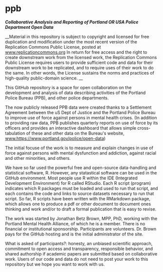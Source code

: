 # ppb
___Collaborative Analysis and Reporting of Portland OR USA Police Department Open Data___

__Material in this repository is subject to copyright and licensed for free duplication and modification under the most recent version of the Replication Commons Public License, posted at www.replicationcommons.org  In return for free access and the right to create downstream work from the licensed work, the Replication Commons Public License requires users to provide sufficient code and data for their downstream work to be replicated, and to require uses of their work to do the same.  In other words, the License sustains the norms and practices of high-quality public-domain science. __

This GitHub repository is a space for open collaboration on the development and analysis of data describing activities of the Portland Police Bureau (PPB), and other police departments.

The now publicly released PPB data were created thanks to a Settlement Agreement between the uS Dept of Justice and the Portland Police Bureau to improve use of force against persons in mental health crises.  (In addition to providing raw data, PPB publishes quarterly reports on use of force by its officers and provides an interactive dashboard that allows simple cross-tabulation of these and other data on the Bureau's website, www.https://www.portland.gov/police/open-data) 

The initial focuse of the work is to measure and explain changes in use of force against persons with mental dysfunction and addiction, against racial and other minorities, and others.    

We have so far used the powerful free and open-source data-handling and statistical software, R.  However, any statastical software can be used in the GitHub environment.  Most people use R within the IDE (Integrated Development Environment) for R called RStudio. Each R script (program) indicates which R packages must be loaded and used to run that script, and each contains the code and links to source datasets necessary to run that script.  So far, R scripts have been written with the RMarkdown package, which allows one to produce a pdf or other document to document ones thinking and work and/or to draft a formal publication that is easy to revise.

The work was started by Jonathan Betz Brown, MPP, PhD, working with the Portland Mental Health Alliance, of which he is a member.  There is no financial or institutional sponsorship. Participants are volunteers.  Dr. Brown pays for the GitHub hosting and is the initial administrator of the site.

What is asked of participants?:  honesty, an unbiased scientific approach, commitment to open access and transparency, responsible behavior, and shared authorship if academic papers are submitted based on collaborative work.  Users of our code and data do not need to post your work to this repository but we hope you want to work with us.
